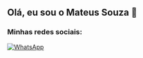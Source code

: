 ## Olá, eu sou o Mateus Souza 🤝

### Minhas redes sociais:
[![WhatsApp](https://img.shields.io/badge/WhatsApp-000000?style=for-the-badge&logo=whatsapp&logoColor=white)](https://wa.me/5511964649310)


